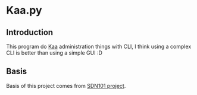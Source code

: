# Kaa.py
## Introduction
This program do [Kaa](http://www.kaaproject.org/) administration things with CLI, I think
using a complex CLI is better than using a simple GUI :D
## Basis
Basis of this project comes from [SDN101 project](https://github.com/elahejalalpour/SDN101).
